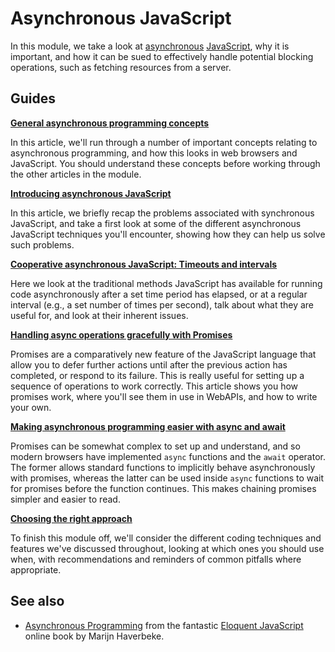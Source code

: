 # Asynchronous JavaScript

In this module, we take a look at [asynchronous](https://developer.mozilla.org/en-US/docs/Glossary/Asynchronous) [JavaScript](https://developer.mozilla.org/en-US/docs/Glossary/JavaScript), why it is important, and how it can be sued to effectively handle potential blocking operations, such as fetching resources from a server.

## Guides

**[General asynchronous programming concepts](https://github.com/AndrewSRea/My_Learning_Port/tree/main/JavaScript/Asynchronous_JS/Gen_Async_Prog_Concepts#general-asynchronous-programming-concepts)**

In this article, we'll run through a number of important concepts relating to asynchronous programming, and how this looks in web browsers and JavaScript. You should understand these concepts before working through the other articles in the module.

**[Introducing asynchronous JavaScript](https://github.com/AndrewSRea/My_Learning_Port/tree/main/JavaScript/Asynchronous_JS/Intro_Async_JS#introducing-asynchronous-javascript)**

In this article, we briefly recap the problems associated with synchronous JavaScript, and take a first look at some of the different asynchronous JavaScript techniques you'll encounter, showing how they can help us solve such problems.

**[Cooperative asynchronous JavaScript: Timeouts and intervals](https://github.com/AndrewSRea/My_Learning_Port/tree/main/JavaScript/Asynchronous_JS/Co-op_Async_JS_Timeouts_Intervals#cooperative-asynchronous-javascript-timeouts-and-intervals)**

Here we look at the traditional methods JavaScript has available for running code asynchronously after a set time period has elapsed, or at a regular interval (e.g., a set number of times per second), talk about what they are useful for, and look at their inherent issues.

**[Handling async operations gracefully with Promises](https://github.com/AndrewSRea/My_Learning_Port/tree/main/JavaScript/Asynchronous_JS/Async_Prog_with_Promises#graceful-asynchronous-programming-with-promises)**

Promises are a comparatively new feature of the JavaScript language that allow you to defer further actions until after the previous action has completed, or respond to its failure. This is really useful for setting up a sequence of operations to work correctly. This article shows you how promises work, where you'll see them in use in WebAPIs, and how to write your own.

**[Making asynchronous programming easier with async and await](https://github.com/AndrewSRea/My_Learning_Port/tree/main/JavaScript/Asynchronous_JS/Async_Prog_with_Async_and_Await#making-asynchronous-programming-easier-with-async-and-await)**

Promises can be somewhat complex to set up and understand, and so modern browsers have implemented `async` functions and the `await` operator. The former allows standard functions to implicitly behave asynchronously with promises, whereas the latter can be used inside `async` functions to wait for promises before the function continues. This makes chaining promises simpler and easier to read.

**[Choosing the right approach](https://github.com/AndrewSRea/My_Learning_Port/tree/main/JavaScript/Asynchronous_JS/Choosing_the_Right_Approach#choosing-the-right-approach)**

To finish this module off, we'll consider the different coding techniques and features we've discussed throughout, looking at which ones you should use when, with recommendations and reminders of common pitfalls where appropriate.

## See also

* [Asynchronous Programming](https://eloquentjavascript.net/11_async.html) from the fantastic [Eloquent JavaScript](https://eloquentjavascript.net/) online book by Marijn Haverbeke.